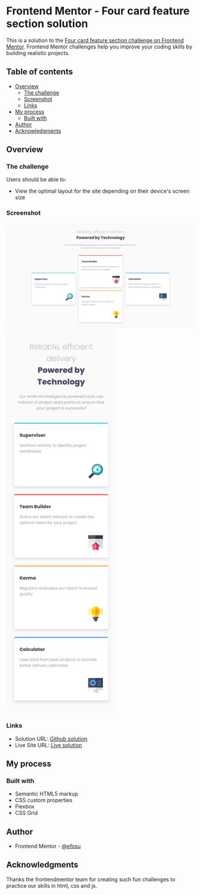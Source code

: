 # Frontend Mentor - Four card feature section solution

This is a solution to the [Four card feature section challenge on Frontend Mentor](https://www.frontendmentor.io/challenges/four-card-feature-section-weK1eFYK). Frontend Mentor challenges help you improve your coding skills by building realistic projects. 

## Table of contents

- [Overview](#overview)
  - [The challenge](#the-challenge)
  - [Screenshot](#screenshot)
  - [Links](#links)
- [My process](#my-process)
  - [Built with](#built-with)
- [Author](#author)
- [Acknowledgments](#acknowledgments)


## Overview

### The challenge

Users should be able to:

- View the optimal layout for the site depending on their device's screen size

### Screenshot

![Desktop screenshot](./images/four-card-desktop.png)
![Mobile screenshot](./images/four-card-mobile.png)

### Links

- Solution URL: [Github solution](https://github.com/efosu/Four-card-feature)
- Live Site URL: [Live solution](https://efosu.github.io/Four-card-feature/)

## My process

### Built with

- Semantic HTML5 markup
- CSS custom properties
- Flexbox
- CSS Grid

## Author

- Frontend Mentor - [@efosu](https://www.frontendmentor.io/profile/efosu)


## Acknowledgments
Thanks the frontendmentor team for creating such fun challenges to practice our skills in html, css and js.